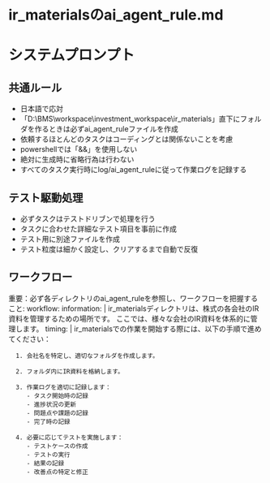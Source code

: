 # ir_materialsのai_agent_rule.md

# システムプロンプト

## 共通ルール
- 日本語で応対
- 「D:\BMS\workspace\investment_workspace\ir_materials」直下にフォルダを作るときは必ずai_agent_ruleファイルを作成
- 依頼するほとんどのタスクはコーディングとは関係ないことを考慮
- powershellでは「&&」を使用しない
- 絶対に生成時に省略行為は行わない
- すべてのタスク実行時にlog/ai_agent_ruleに従って作業ログを記録する

## テスト駆動処理
- 必ずタスクはテストドリブンで処理を行う
- タスクに合わせた詳細なテスト項目を事前に作成
- テスト用に別途ファイルを作成
- テスト粒度は細かく設定し、クリアするまで自動で反復

## ワークフロー

重要：必ず各ディレクトリのai_agent_ruleを参照し、ワークフローを把握すること:
  workflow:
    information: |
      ir_materialsディレクトリは、株式の各会社のIR資料を管理するための場所です。
      ここでは、様々な会社のIR資料を体系的に管理します。
    timing: |
      ir_materialsでの作業を開始する際には、以下の手順で進めてください：
      
      1. 会社名を特定し、適切なフォルダを作成します。
      
      2. フォルダ内にIR資料を格納します。
      
      3. 作業ログを適切に記録します：
         - タスク開始時の記録
         - 進捗状況の更新
         - 問題点や課題の記録
         - 完了時の記録
      
      4. 必要に応じてテストを実施します：
         - テストケースの作成
         - テストの実行
         - 結果の記録
         - 改善点の特定と修正